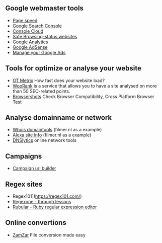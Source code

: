 ## Google webmaster tools
* [Page speed](https://developers.google.com/speed/pagespeed/insights/)
* [Google Search Console](https://search.google.com/search-console)
* [Console Cloud](https://console.cloud.google.com/)
* [Safe Browsing-status websites](https://transparencyreport.google.com/safe-browsing/)
* [Google Analytics](https://analytics.google.com/analytics/web)
* [Google AdSense](https://www.google.com/adsense/)
* [Manage your Google Ads](https://marketingplatform.google.com/)


## Tools for optimize or analyse your website
* [GT Metrix](https://gtmetrix.com/) How fast does your website load?
* [WooRank](http://www.woorank.com) is a service that allows you to have a site analysed on more than 50 SEO-related points.
* [Browsershots](http://browsershots.org/) Check Browser Compatibility, Cross Platform Browser Test

## Analyse domainname or network
* [Whois domaintools](http://whois.domaintools.com/filmer.nl) (filmer.nl as a example)
* [Alexa site info](http://www.alexa.com/siteinfo/filmer.nl) (filmer.nl as a example)
* [DNSlytics](https://dnslytics.com/tools) online network tools

## Campaigns
* [Campaign url builder](https://ga-dev-tools.appspot.com/campaign-url-builder/)

## Regex sites
* Regex101](https://regex101.com/)
* [Regexone - through lessons](http://regexone.com)
* [Rubular - Ruby regular expression editor](http://rubular.com/)


## Online convertions
* [ZamZar](https://www.zamzar.com/) File conversion made easy
